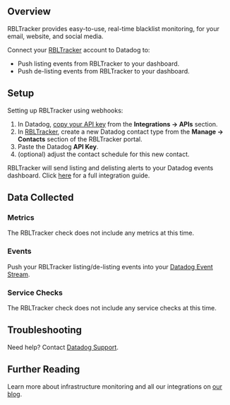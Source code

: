 ## Overview

RBLTracker provides easy-to-use, real-time blacklist monitoring, for your email, website, and social media.

Connect your [RBLTracker](https://rbltracker.com/) account to Datadog to:

*   Push listing events from RBLTracker to your dashboard.
*   Push de-listing events from RBLTracker to your dashboard.

## Setup

Setting up RBLTracker using webhooks:

1.  In Datadog, [copy your API key](https://app.datadoghq.com/account/settings#api) from the **Integrations -> APIs** section.
2.  In [RBLTracker](https://rbltracker.com/), create a new Datadog contact type from the **Manage -> Contacts** section of the RBLTracker portal.
3.  Paste the Datadog **API Key**.
4.  (optional) adjust the contact schedule for this new contact.

RBLTracker will send listing and delisting alerts to your Datadog events dashboard. Click [here](https://rbltracker.com/docs/adding-a-datadog-contact-type/) for a full integration guide.

## Data Collected
### Metrics
The RBLTracker check does not include any metrics at this time.

### Events
Push your RBLTracker listing/de-listing events into your [Datadog Event Stream](https://docs.datadoghq.com/graphing/event_stream/).

### Service Checks
The RBLTracker check does not include any service checks at this time.

## Troubleshooting
Need help? Contact [Datadog Support](http://docs.datadoghq.com/help/).

## Further Reading

Learn more about infrastructure monitoring and all our integrations on [our blog](https://www.datadoghq.com/blog/).


[1]: https://rbltracker.com/
[2]: https://rbltracker.com/docs/adding-a-datadog-contact-type/
[3]: https://docs.datadoghq.com/graphing/event_stream/
[4]: http://docs.datadoghq.com/help/
[5]: https://www.datadoghq.com/blog/
[6]: https://app.datadoghq.com/account/settings#api
